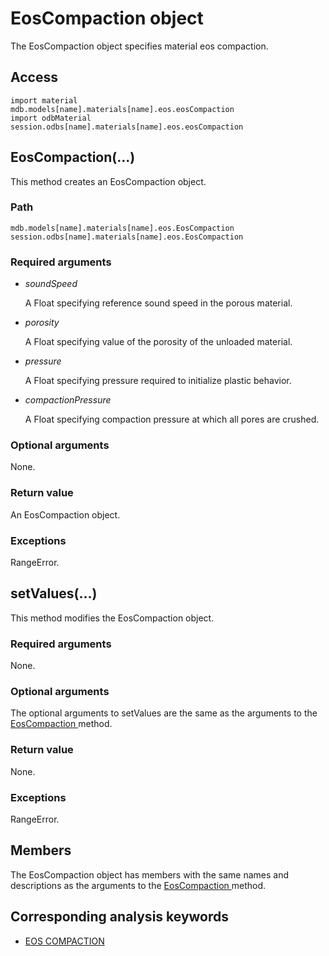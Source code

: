 # EosCompaction object

The EosCompaction object specifies material eos compaction.

## Access

```
import material
mdb.models[name].materials[name].eos.eosCompaction
import odbMaterial
session.odbs[name].materials[name].eos.eosCompaction
```

## EosCompaction(...)



This method creates an EosCompaction object.



### Path

```
mdb.models[name].materials[name].eos.EosCompaction
session.odbs[name].materials[name].eos.EosCompaction
```

### Required arguments

- *soundSpeed*

  A Float specifying reference sound speed in the porous material.

- *porosity*

  A Float specifying value of the porosity of the unloaded material.

- *pressure*

  A Float specifying pressure required to initialize plastic behavior.

- *compactionPressure*

  A Float specifying compaction pressure at which all pores are crushed.

### Optional arguments

None.

### Return value

An EosCompaction object.

### Exceptions

RangeError.



## setValues(...)



This method modifies the EosCompaction object.



### Required arguments

None.

### Optional arguments

The optional arguments to setValues are the same as the arguments to the [EosCompaction ](https://help.3ds.com/2022/english/DSSIMULIA_Established/SIMACAEKERRefMap/simaker-c-eoscompactionpyc.htm?ContextScope=all#simaker-eoscompactioneoscompactionpyc)method.

### Return value

None.

### Exceptions

RangeError.



## Members

The EosCompaction object has members with the same names and descriptions as the arguments to the [EosCompaction ](https://help.3ds.com/2022/english/DSSIMULIA_Established/SIMACAEKERRefMap/simaker-c-eoscompactionpyc.htm?ContextScope=all#simaker-eoscompactioneoscompactionpyc)method.



## Corresponding analysis keywords

- [EOS COMPACTION](https://help.3ds.com/2022/english/DSSIMULIA_Established/SIMACAEKEYRefMap/simakey-r-eoscompaction.htm?ContextScope=all#simakey-r-eoscompaction)